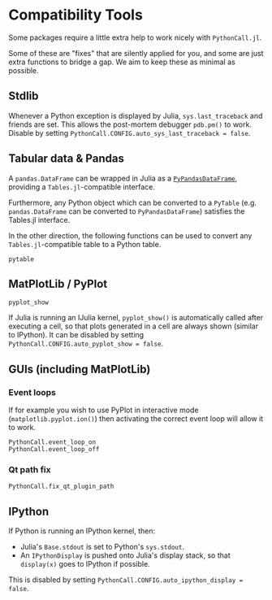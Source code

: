 # Compatibility Tools

Some packages require a little extra help to work nicely with `PythonCall.jl`.

Some of these are "fixes" that are silently applied for you, and some are just extra functions to bridge a gap. We aim to keep these as minimal as possible.

## Stdlib

Whenever a Python exception is displayed by Julia, `sys.last_traceback` and friends are set. This allows the post-mortem debugger `pdb.pm()` to work. Disable by setting `PythonCall.CONFIG.auto_sys_last_traceback = false`.

## Tabular data & Pandas

A `pandas.DataFrame` can be wrapped in Julia as a [`PyPandasDataFrame`](@ref), providing a `Tables.jl`-compatible interface.

Furthermore, any Python object which can be converted to a `PyTable` (e.g. `pandas.DataFrame` can be converted to `PyPandasDataFrame`) satisfies the Tables.jl interface.

In the other direction, the following functions can be used to convert any `Tables.jl`-compatible table to a Python table.

```@docs
pytable
```

## MatPlotLib / PyPlot

```@docs
pyplot_show
```

If Julia is running an IJulia kernel, `pyplot_show()` is automatically called after executing a cell, so that plots generated in a cell are always shown (similar to IPython). It can be disabled by setting `PythonCall.CONFIG.auto_pyplot_show = false`.

## GUIs (including MatPlotLib)

### Event loops

If for example you wish to use PyPlot in interactive mode (`matplotlib.pyplot.ion()`) then activating the correct event loop will allow it to work.

```@docs
PythonCall.event_loop_on
PythonCall.event_loop_off
```

### Qt path fix

```@docs
PythonCall.fix_qt_plugin_path
```

## IPython

If Python is running an IPython kernel, then:
- Julia's `Base.stdout` is set to Python's `sys.stdout`.
- An `IPythonDisplay` is pushed onto Julia's display stack, so that `display(x)` goes to IPython if possible.

This is disabled by setting `PythonCall.CONFIG.auto_ipython_display = false`.
